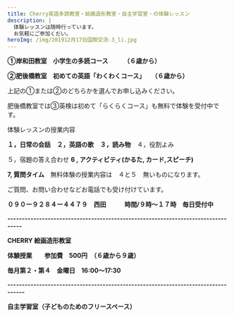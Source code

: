 ```yaml
---
title: Cherry英語多読教室・絵画造形教室・自主学習室・の体験レッスン
description: |
  体験レッスンは随時行っています。
  お気軽にご参加くだい。
heroImg: /img/201912月17日国際交流-3_li.jpg
---
```

**①岸和田教室　小学生の多読コース　　　（６歳から）**

**②肥後橋教室　初めての英語「わくわくコース」　　（６歳から）**

上記の①または②のどちらかを選んでお申し込みください。

肥後橋教室では③英検は初めて「らくらくコース」も無料で体験を受付中です。

体験レッスンの授業内容

**１，日常の会話　２，英語の歌　３，読み物**　４，役割よみ　

５，宿題の答え合わせ    **6 ,  アクティビティ(かるた, カード,スピーチ)**

 **7,  質問タイム**　無料体験の授業内容は　４と５　無いものになります。

ご質問、お問い合わせなどお電話でも受け付けています。

**０９０ー９２８４ー４４７９　西田　　　時間/９時～１７時　毎日受付中**

**\---------------------------------------------------------------------------------**

**CHERRY 絵画造形教室**

**体験授業　　参加費　500円　（６歳から９歳）**

**毎月第２・第４　金曜日　16:00～17:30**　

**\----------------------------------------------------------------------------------**

**自主学習室（子どものためのフリースペース）**

**日時　　毎週月曜日　　　16時30分～19時　（2時間半）**　

**場所　　「Cafe　BOBBIN」　肥後橋駅から徒歩7分　西船場小学校から3分**

**対象　　小学生　　中学生　　高校生**

**1回目は無料でご利用いただけます。**